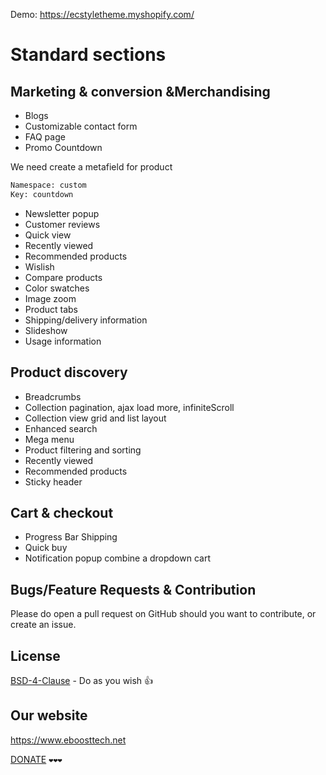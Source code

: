 Demo: https://ecstyletheme.myshopify.com/

# Standard sections

## Marketing & conversion &Merchandising

* Blogs
* Customizable contact form
* FAQ page
* Promo Countdown
  
We need create a metafield  for product

```bash
Namespace: custom
Key: countdown
```
* Newsletter popup
* Customer reviews
* Quick view
* Recently viewed
* Recommended products
* Wislish
* Compare products
* Color swatches
* Image zoom
* Product tabs
* Shipping/delivery information
* Slideshow
* Usage information

## Product discovery

* Breadcrumbs
* Collection pagination, ajax load more, infiniteScroll
* Collection view grid and list layout
* Enhanced search
* Mega menu
* Product filtering and sorting
* Recently viewed
* Recommended products
* Sticky header
 
## Cart & checkout
 
* Progress Bar Shipping
* Quick buy
* Notification popup combine a dropdown cart

## Bugs/Feature Requests & Contribution

Please do open a pull request on GitHub should you want to contribute, or create an issue.

## License
[BSD-4-Clause](http://directory.fsf.org/wiki/License:BSD_4Clause) - Do as you wish 👍

## Our website

https://www.eboosttech.net

[DONATE](https://paypal.me/eboost10)  `❤❤❤`
